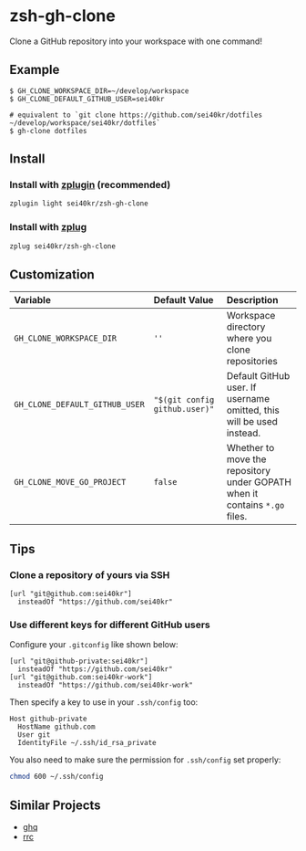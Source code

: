 # zsh-gh-clone

Clone a GitHub repository into your workspace with one command!

## Example

```
$ GH_CLONE_WORKSPACE_DIR=~/develop/workspace
$ GH_CLONE_DEFAULT_GITHUB_USER=sei40kr

# equivalent to `git clone https://github.com/sei40kr/dotfiles ~/develop/workspace/sei40kr/dotfiles`
$ gh-clone dotfiles
```

## Install

### Install with [zplugin](https://github.com/zdharma/zplugin) (recommended)

```sh
zplugin light sei40kr/zsh-gh-clone
```

### Install with [zplug](https://github.com/zplug/zplug)

```sh
zplug sei40kr/zsh-gh-clone
```

## Customization

| Variable                       | Default Value                 | Description                                                                |
| :--                            | :--                           | :--                                                                        |
| `GH_CLONE_WORKSPACE_DIR`       | `''`                          | Workspace directory where you clone repositories                           |
| `GH_CLONE_DEFAULT_GITHUB_USER` | `"$(git config github.user)"` | Default GitHub user. If username omitted, this will be used instead.       |
| `GH_CLONE_MOVE_GO_PROJECT`     | `false`                       | Whether to move the repository under GOPATH when it contains `*.go` files. |

## Tips

### Clone a repository of yours via SSH

```
[url "git@github.com:sei40kr"]
  insteadOf "https://github.com/sei40kr"
```

### Use different keys for different GitHub users

Configure your `.gitconfig` like shown below:

```
[url "git@github-private:sei40kr"]
  insteadOf "https://github.com/sei40kr"
[url "git@github.com:sei40kr-work"]
  insteadOf "https://github.com/sei40kr-work"
```

Then specify a key to use in your `.ssh/config` too:

```
Host github-private
  HostName github.com
  User git
  IdentityFile ~/.ssh/id_rsa_private
```

You also need to make sure the permission for `.ssh/config` set properly:

```sh
chmod 600 ~/.ssh/config
```

## Similar Projects

- [ghq](https://github.com/motemen/ghq)
- [rrc](https://github.com/mopemope/rrc)
